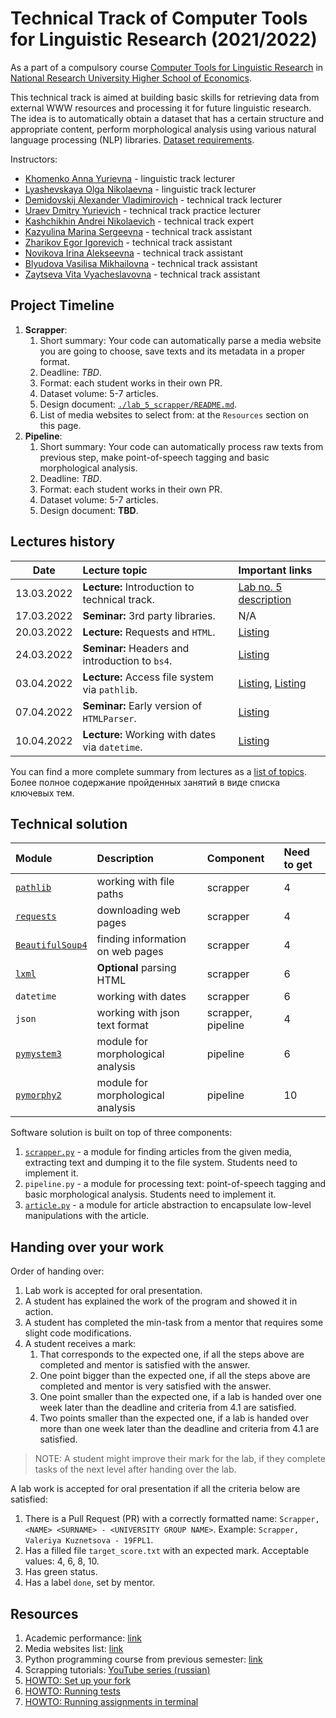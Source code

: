 # Technical Track of Computer Tools for Linguistic Research (2021/2022)

As a part of a compulsory course
[Computer Tools for Linguistic Research](https://www.hse.ru/edu/courses/749661034)
in [National Research University Higher School of Economics](https://www.hse.ru/).

This technical track is aimed at building basic skills for retrieving data from external
WWW resources and processing it for future linguistic research. The idea is to automatically
obtain a dataset that has a certain structure and appropriate content,
perform morphological analysis using various natural language processing (NLP)
libraries. [Dataset requirements](./docs/public/dataset.md).

Instructors:

* [Khomenko Anna Yurievna](https://www.hse.ru/org/persons/65858472) - linguistic track lecturer
* [Lyashevskaya Olga Nikolaevna](https://www.hse.ru/staff/olesar) - linguistic track lecturer
* [Demidovskij Alexander Vladimirovich](https://www.hse.ru/staff/demidovs#sci) - technical track lecturer
* [Uraev Dmitry Yurievich](https://www.hse.ru/org/persons/208529395) - technical track practice lecturer
* [Kashchikhin Andrei Nikolaevich](https://t.me/WhiteJaeger) - technical track expert
* [Kazyulina Marina Sergeevna](https://t.me/poemgranate) - technical track assistant
* [Zharikov Egor Igorevich](https://t.me/godb0i) - technical track assistant
* [Novikova Irina Alekseevna](https://t.me/iriinnnaaaaa) - technical track assistant
* [Blyudova Vasilisa Mikhailovna](https://t.me/Vasilisa282) - technical track assistant
* [Zaytseva Vita Vyacheslavovna](https://t.me/v_ttec) - technical track assistant

## Project Timeline

1. **Scrapper**:
   1. Short summary: Your code can automatically parse a media website you are going to choose,
      save texts and its metadata in a proper format.
   2. Deadline: *TBD*.
   3. Format: each student works in their own PR.
   4. Dataset volume: 5-7 articles.
   5. Design document: [`./lab_5_scrapper/README.md`](./lab_5_scrapper/README.md).
   6. List of media websites to select from: at the `Resources` section on this page.
2. **Pipeline**:
   1. Short summary: Your code can automatically process raw texts from previous step,
      make point-of-speech tagging and basic morphological analysis.
   2. Deadline: *TBD*.
   3. Format: each student works in their own PR.
   4. Dataset volume: 5-7 articles.
   5. Design document: **TBD**.

## Lectures history

|    Date    | Lecture topic                                   | Important links              |
|:----------:|:------------------------------------------------|:-----------------------------|
| 13.03.2022 | **Lecture:** Introduction to technical track.   | [Lab no. 5 description][7]   |
| 17.03.2022 | **Seminar:** 3rd party libraries.               | N/A                          |
| 20.03.2022 | **Lecture:** Requests and `HTML`.               | [Listing][8]                 |
| 24.03.2022 | **Seminar:** Headers and introduction to `bs4`. | [Listing][12]                |
| 03.04.2022 | **Lecture:** Access file system via `pathlib`.  | [Listing][13], [Listing][14] |
| 07.04.2022 | **Seminar:** Early version of `HTMLParser`.     | [Listing][15]                |
| 10.04.2022 | **Lecture:** Working with dates via `datetime`. | [Listing][16]                |

You can find a more complete summary from lectures as a
[list of topics](./docs/public/lectures_content.md).
Более полное содержание пройденных занятий в виде списка ключевых тем.

## Technical solution

| Module                | Description                        | Component          | Need to get |
|:----------------------|:-----------------------------------|:-------------------|:------------|
| [`pathlib`][1]        | working with file paths            | scrapper           | 4           |
| [`requests`][2]       | downloading web pages              | scrapper           | 4           |
| [`BeautifulSoup4`][3] | finding information on web pages   | scrapper           | 4           |
| [`lxml`][4]           | **Optional** parsing HTML          | scrapper           | 6           |
| `datetime`            | working with dates                 | scrapper           | 6           |
| `json`                | working with json text format      | scrapper, pipeline | 4           |
| [`pymystem3`][5]      | module for morphological analysis  | pipeline           | 6           |
| [`pymorphy2`][6]      | module for morphological analysis  | pipeline           | 10          |

Software solution is built on top of three components:
1. [`scrapper.py`](./lab_5_scrapper/scrapper.py) - a module for finding articles
   from the given media, extracting text and
   dumping it to the file system. Students need to implement it.
2. `pipeline.py` - a module for processing text: point-of-speech tagging and
   basic morphological analysis. Students need to implement it.
3. [`article.py`](core_utils/article/article.py) - a module for article abstraction
   to encapsulate low-level manipulations with the article.

## Handing over your work

Order of handing over:

1. Lab work is accepted for oral presentation.
2. A student has explained the work of the program and showed it in action.
3. A student has completed the min-task from a mentor that requires some slight code modifications.
4. A student receives a mark:
   1. That corresponds to the expected one, if all the steps above are completed and mentor is
      satisfied with the answer.
   2. One point bigger than the expected one, if all the steps above are completed and
      mentor is very satisfied with the answer.
   3. One point smaller than the expected one, if a lab is handed over one week later than the
      deadline and criteria from 4.1 are satisfied.
   4. Two points smaller than the expected one, if a lab is handed over more than one week later
      than the deadline and criteria from 4.1 are satisfied.

> NOTE: A student might improve their mark for the lab, if they complete
> tasks of the next level after handing over the lab.

A lab work is accepted for oral presentation if all the criteria below are satisfied:

1. There is a Pull Request (PR) with a correctly formatted name:
   `Scrapper, <NAME> <SURNAME> - <UNIVERSITY GROUP NAME>`.
   Example: `Scrapper, Valeriya Kuznetsova - 19FPL1`.
2. Has a filled file `target_score.txt` with an expected mark.
   Acceptable values: 4, 6, 8, 10.
3. Has green status.
4. Has a label `done`, set by mentor.

## Resources

1. Academic performance: [link][9]
2. Media websites list: [link][10]
3. Python programming course from previous semester: [link][11]
4. Scrapping tutorials: [YouTube series (russian)](https://youtu.be/7hn1_t2ZtJQ)
5. [HOWTO: Set up your fork](./docs/public/starting_guide.md)
6. [HOWTO: Running tests](./docs/public/tests.md)
7. [HOWTO: Running assignments in terminal](./docs/public/run_in_terminal.md)

[1]: https://pypi.org/project/pathlib/
[2]: https://pypi.org/project/requests/2.25.1/
[3]: https://pypi.org/project/beautifulsoup4/4.11.1/
[4]: https://pypi.org/project/lxml/
[5]: https://pypi.org/project/pymystem3/
[6]: https://pypi.org/project/pymorphy2/
[7]: ./lab_5_scrapper/README.md
[8]: ./seminars/seminar_03_20_2023/try_requests.py
[9]: https://docs.google.com/spreadsheets/d/19DS6F6_NrgjGbLUjFm9-REuuaECvApEW_o4pHvaXyLQ
[10]: https://docs.google.com/spreadsheets/d/11mmZCKW0WK7rZlpg3eOBA074zwWiXgJjivVUIdDe6-E
[11]: https://github.com/fipl-hse/2022-2-level-labs
[12]: ./seminars/seminar_03_24_2023/try_beautiful_soup.py
[13]: ./seminars/seminar_04_03_2023/try_json.py
[14]: ./seminars/seminar_04_03_2023/try_fs.py
[15]: ./seminars/seminar_04_07_2023/try_html_parser.py
[16]: ./seminars/seminar_04_10_2023/try_dates.py
